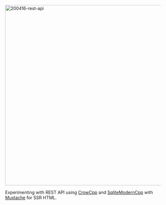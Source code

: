 <img width="584" alt="200416-rest-api" src="https://github.com/Mark-AAAA/crowcpp_rest_api/assets/52075807/290c389a-1c52-4b43-bcf6-4219ca5a44f5">
<p>Experimenting with REST API using <a href="https://github.com/CrowCpp/Crow">CrowCpp</a> and <a href="https://github.com/SqliteModernCpp/sqlite_modern_cpp">SqliteModernCpp</a> with <a href="https://github.com/mustache/spec">Mustache</a> for SSR HTML.</p>
